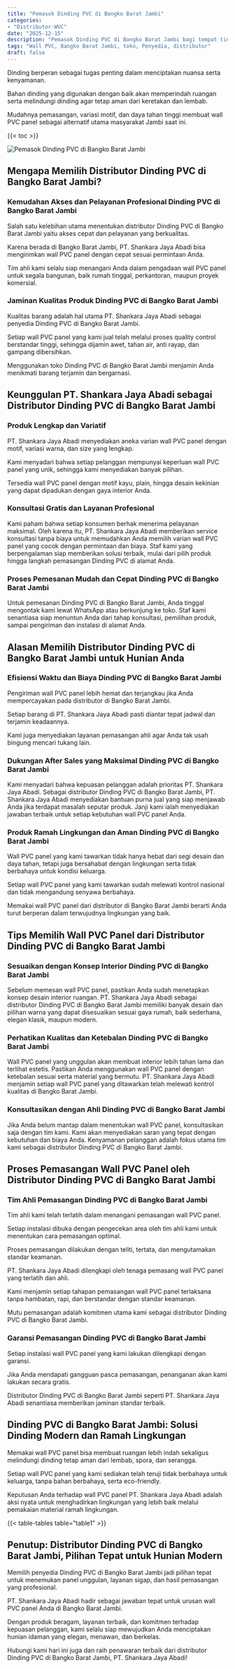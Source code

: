 ```yaml
---
title: "Pemasok Dinding PVC di Bangko Barat Jambi"
categories: 
- "Distributor-WVC"
date: "2025-12-15"
description: "Pemasok Dinding PVC di Bangko Barat Jambi bagi tempat tinggal, office, serta ritel. Material terbaik, pilihan motif, warna elegan, beserta servis instalasi oleh teknisi profesional dan jaminan resmi!|Layanan distribusi Dinding PVC di Bangko Barat Jambi untuk keperluan rumah, kantor, atau gerai, beserta produk berkualitas dan instalasi oleh tim berpengalaman serta kepastian resmi.|Solusi Dinding PVC di Bangko Barat Jambi yang terpercaya untuk tempat tinggal, office, dan toko, dengan material unggulan dan instalasi dikerjakan oleh teknisi ahli serta kepastian resmi.|Penyediaan Dinding PVC di Bangko Barat Jambi bagi hunian, office, dan gerai, dengan produk terbaik dan penempatan oleh teknisi ahli, lengkap beserta garansi resmi.}"
tags: "Wall PVC, Bangko Barat Jambi, toko, Penyedia, distributor"
draft: false
---
```


Dinding berperan sebagai tugas penting dalam menciptakan nuansa serta kenyamanan.

Bahan dinding yang digunakan dengan baik akan memperindah ruangan serta melindungi dinding agar tetap aman dari keretakan dan lembab.

Mudahnya pemasangan, variasi motif, dan daya tahan tinggi membuat wall PVC panel sebagai alternatif utama masyarakat Jambi saat ini.

{{< toc >}}

![Pemasok Dinding PVC di Bangko Barat Jambi](/images/Distributor-WVC/Pemasok-Dinding-PVC-di-Bangko-Barat-Jambi.png)


## Mengapa Memilih Distributor Dinding PVC di Bangko Barat Jambi?

### Kemudahan Akses dan Pelayanan Profesional Dinding PVC di Bangko Barat Jambi

Salah satu kelebihan utama menentukan distributor Dinding PVC di Bangko Barat Jambi yaitu akses cepat dan pelayanan yang berkualitas.

Karena berada di Bangko Barat Jambi, PT. Shankara Jaya Abadi bisa mengirimkan wall PVC panel dengan cepat sesuai permintaan Anda.

Tim ahli kami selalu siap menangani Anda dalam pengadaan wall PVC panel untuk segala bangunan, baik rumah tinggal, perkantoran, maupun proyek komersial.

### Jaminan Kualitas Produk Dinding PVC di Bangko Barat Jambi

Kualitas barang adalah hal utama PT. Shankara Jaya Abadi sebagai penyedia Dinding PVC di Bangko Barat Jambi.

Setiap wall PVC panel yang kami jual telah melalui proses quality control berstandar tinggi, sehingga dijamin awet, tahan air, anti rayap, dan gampang dibersihkan.

Menggunakan toko Dinding PVC di Bangko Barat Jambi menjamin Anda menikmati barang terjamin dan bergarnasi.

## Keunggulan PT. Shankara Jaya Abadi sebagai Distributor Dinding PVC di Bangko Barat Jambi

### Produk Lengkap dan Variatif

PT. Shankara Jaya Abadi menyediakan aneka varian wall PVC panel dengan motif, variasi warna, dan size yang lengkap.

Kami menyadari bahwa setiap pelanggan mempunyai keperluan wall PVC panel yang unik, sehingga kami menyediakan banyak pilihan.

Tersedia wall PVC panel dengan motif kayu, plain, hingga desain kekinian yang dapat dipadukan dengan gaya interior Anda.

### Konsultasi Gratis dan Layanan Profesional

Kami paham bahwa setiap konsumen berhak menerima pelayanan maksimal. Oleh karena itu, PT. Shankara Jaya Abadi memberikan service konsultasi tanpa biaya untuk memudahkan Anda memilih varian wall PVC panel yang cocok dengan permintaan dan biaya. Staf kami yang berpengalaman siap memberikan solusi terbaik, mulai dari pilih produk hingga langkah pemasangan Dinding PVC di alamat Anda.

### Proses Pemesanan Mudah dan Cepat Dinding PVC di Bangko Barat Jambi

Untuk pemesanan Dinding PVC di Bangko Barat Jambi, Anda tinggal mengontak kami lewat WhatsApp atau berkunjung ke toko. Staf kami senantiasa siap menuntun Anda dari tahap konsultasi, pemilihan produk, sampai pengiriman dan instalasi di alamat Anda.

## Alasan Memilih Distributor Dinding PVC di Bangko Barat Jambi untuk Hunian Anda

### Efisiensi Waktu dan Biaya Dinding PVC di Bangko Barat Jambi

Pengiriman wall PVC panel lebih hemat dan terjangkau jika Anda mempercayakan pada distributor di Bangko Barat Jambi.

Setiap barang di PT. Shankara Jaya Abadi pasti diantar tepat jadwal dan terjamin keadaannya.

Kami juga menyediakan layanan pemasangan ahli agar Anda tak usah bingung mencari tukang lain.

### Dukungan After Sales yang Maksimal Dinding PVC di Bangko Barat Jambi

Kami menyadari bahwa kepuasan pelanggan adalah prioritas PT. Shankara Jaya Abadi. Sebagai distributor Dinding PVC di Bangko Barat Jambi, PT. Shankara Jaya Abadi menyediakan bantuan purna jual yang siap menjawab Anda jika terdapat masalah seputar produk. Janji kami ialah menyediakan jawaban terbaik untuk setiap kebutuhan wall PVC panel Anda.

### Produk Ramah Lingkungan dan Aman Dinding PVC di Bangko Barat Jambi

Wall PVC panel yang kami tawarkan tidak hanya hebat dari segi desain dan daya tahan, tetapi juga bersahabat dengan lingkungan serta tidak berbahaya untuk kondisi keluarga.

Setiap wall PVC panel yang kami tawarkan sudah melewati kontrol nasional dan tidak mengandung senyawa berbahaya.

Memakai wall PVC panel dari distributor di Bangko Barat Jambi berarti Anda turut berperan dalam terwujudnya lingkungan yang baik.

## Tips Memilih Wall PVC Panel dari Distributor Dinding PVC di Bangko Barat Jambi

### Sesuaikan dengan Konsep Interior Dinding PVC di Bangko Barat Jambi

Sebelum memesan wall PVC panel, pastikan Anda sudah menetapkan konsep desain interior ruangan. PT. Shankara Jaya Abadi sebagai distributor Dinding PVC di Bangko Barat Jambi memiliki banyak desain dan pilihan warna yang dapat disesuaikan sesuai gaya rumah, baik sederhana, elegan klasik, maupun modern.

### Perhatikan Kualitas dan Ketebalan Dinding PVC di Bangko Barat Jambi

Wall PVC panel yang unggulan akan membuat interior lebih tahan lama dan terlihat estetis. Pastikan Anda menggunakan wall PVC panel dengan ketebalan sesuai serta material yang bermutu. PT. Shankara Jaya Abadi menjamin setiap wall PVC panel yang ditawarkan telah melewati kontrol kualitas di Bangko Barat Jambi.

### Konsultasikan dengan Ahli Dinding PVC di Bangko Barat Jambi

Jika Anda belum mantap dalam menentukan wall PVC panel, konsultasikan saja dengan tim kami. Kami akan menyediakan saran yang tepat dengan kebutuhan dan biaya Anda. Kenyamanan pelanggan adalah fokus utama tim kami sebagai distributor Dinding PVC di Bangko Barat Jambi.

## Proses Pemasangan Wall PVC Panel oleh Distributor Dinding PVC di Bangko Barat Jambi

### Tim Ahli Pemasangan Dinding PVC di Bangko Barat Jambi

Tim ahli kami telah terlatih dalam menangani pemasangan wall PVC panel.

Setiap instalasi dibuka dengan pengecekan area oleh tim ahli kami untuk menentukan cara pemasangan optimal.

Proses pemasangan dilakukan dengan teliti, tertata, dan mengutamakan standar keamanan.

PT. Shankara Jaya Abadi dilengkapi oleh tenaga pemasang wall PVC panel yang terlatih dan ahli.

Kami menjamin setiap tahapan pemasangan wall PVC panel terlaksana tanpa hambatan, rapi, dan berstandar dengan standar keamanan.

Mutu pemasangan adalah komitmen utama kami sebagai distributor Dinding PVC di Bangko Barat Jambi.

### Garansi Pemasangan Dinding PVC di Bangko Barat Jambi

Setiap instalasi wall PVC panel yang kami lakukan dilengkapi dengan garansi.

Jika Anda mendapati gangguan pasca pemasangan, penanganan akan kami lakukan secara gratis.

Distributor Dinding PVC di Bangko Barat Jambi seperti PT. Shankara Jaya Abadi senantiasa memberikan jaminan standar terbaik.

## Dinding PVC di Bangko Barat Jambi: Solusi Dinding Modern dan Ramah Lingkungan

Memakai wall PVC panel bisa membuat ruangan lebih indah sekaligus melindungi dinding tetap aman dari lembab, spora, dan serangga.

Setiap wall PVC panel yang kami sediakan telah teruji tidak berbahaya untuk keluarga, tanpa bahan berbahaya, serta eco-friendly.

Keputusan Anda terhadap wall PVC panel PT. Shankara Jaya Abadi adalah aksi nyata untuk menghadirkan lingkungan yang lebih baik melalui pemakaian material ramah lingkungan.

{{< table-tables table="table1" >}}

## Penutup: Distributor Dinding PVC di Bangko Barat Jambi, Pilihan Tepat untuk Hunian Modern

Memilih penyedia Dinding PVC di Bangko Barat Jambi jadi pilihan tepat untuk menemukan panel unggulan, layanan sigap, dan hasil pemasangan yang profesional.

PT. Shankara Jaya Abadi hadir sebagai jawaban tepat untuk urusan wall PVC panel Anda di Bangko Barat Jambi.

Dengan produk beragam, layanan terbaik, dan komitmen terhadap kepuasan pelanggan, kami selalu siap mewujudkan Anda menciptakan hunian idaman yang elegan, menawan, dan berkelas.

Hubungi kami hari ini juga dan raih penawaran terbaik dari distributor Dinding PVC di Bangko Barat Jambi, PT. Shankara Jaya Abadi!